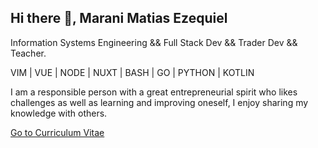 ## Hi there 👋, Marani Matias Ezequiel

Information Systems Engineering && Full Stack Dev && Trader Dev && Teacher.

VIM | VUE | NODE | NUXT | BASH | GO | PYTHON | KOTLIN 

I am a responsible person with a great entrepreneurial spirit who likes challenges as well as learning and improving oneself, I enjoy sharing my knowledge with others.

[Go to Curriculum Vitae](http://maranimatias.github.io/)

<!--
<img src="https://api.daily.dev/devcards/68c9c9cc347543308489c224c86cb8c1.png?r=896" width="400" alt="Marani Matias Ezequiel's Dev Card"/>
-->


<!--
### INTERESES
Viajar, conocer otras culturas.
Leer sobre: machine learning (Deep learning), economía, cosmología y el universo.

### COMPETENCIAS

NodeJS, JavaScript, AngularJs, VueJs, VueRouter, Vuex, Vuetify, NuxtJs, MongoDB, MySQL, C++, Python, Golang, Linux, Bash, Vim, Git, CorovaJs, NativeScript-vue, OnsenUI, TypeScript

### EXPERIENCIA 

* __DESARROLLADOR && Co-founder__ - [Rapicopia](www.rapicopia.com.ar) - (Julio 2018 - Actualidad)

  - Desarrollador y programador front-end.
  - HTMLJavaScript, VueJS, NuxtJs, Webpack, NodeJS.

* __DESARROLLADOR__ - Tribal Consulting - (Jul 2017 – Oct 2020)

  - Desarrollador y programador front-end.
  - HTML, PUG, CSS, LESS, JavaScript, AngularJS, GruntJS. VueJS, Nativescript-vue, NodeJS MongoDB ExpressJS, NuxtJS

* __PROGRAMADOR__ - Freelance - (Nov. 2017 – Feb. 2018)

  - Programación back-end, front-end y móvil. 
  - Sis. de gestión de eventos y publicación de los mismos.
  - App. Móvil con Ionic, CordovaJS, AngularJS. Servidor API-REST con NodeJS, ExpressJS y MongoDB.

* __PROFESOR__ - Ing. Sup. Del Profesorado Nro 5 “Perito F.  Moreno” - (Ago. 2017 – Dic. 2017)

  - Dictado del curso “Programación Arduino y Introducción  a la Robótica”

* __DISERTANTE__ - EmprenDevs - (Jul.  2017)

  - VueJS - The Progressive JavaScript Framework

### LOGROS

- Expositor en CONAIISI 2018. [Ver repo](https://github.com/MaraniMatias/pediatric-bone-age-challenge)
- Proyecto personal CNC para dibujar sobre acrílico. [Ver Repo](https://github.com/MaraniMatias/cnc-arduino-nodejs-electronjs)
- Primer Puesto – Hackathon EmprenDevs 2015.

### FORMACIÓN

* __CARRERA DE GRADO__ - Universidad Tecnológica Nacional

  - Ingenieria en sistemas de la informacion.
  - Dessarrollo de sistemas de informacion
  
* __ESTUDIOS SECUNDARIOS__ - Escuela de educacion tecnica Nro 8180 “Sagrada Familia”.

  - Título de educación polimodal, modalidad producciones de bienes y servicio.
  - Título técnico en equipos e instalaciones electromecánicas.

* __CURSO REALIZADO__ - Polotecnológico

  - Curso de desarollo de sistemas con NodeJS, Express y MongoDB.

* __ASISTENCIA CONFERENCIAS__

  - EmprenDevs 2015 y 2016 -  Rosario - Argentina.
  
  - DeveloperWeek 2017 y 2018 -  San Francisco CA – EEUU.
  
  - ErLang & Elixir Factory Lite 2017 - Buenos Aires – Argentina.

-->

<!--
Here are some ideas to get you started:

- 🔭 I’m currently working on ...
- 🌱 I’m currently learning ...
- 👯 I’m looking to collaborate on ...
- 🤔 I’m looking for help with ...
- 💬 Ask me about ...
- 📫 How to reach me: ...
- 😄 Pronouns: ...
- ⚡ Fun fact: ...

[<img src='https://cdn.jsdelivr.net/npm/simple-icons@3.0.1/icons/github.svg' alt='github' height='40'>](https://github.com/MaraniMatias)  [<img src='https://cdn.jsdelivr.net/npm/simple-icons@3.0.1/icons/linkedin.svg' alt='linkedin' height='40'>](https://www.linkedin.com/in/maranimatias/)  
-->

